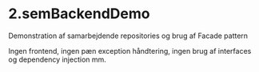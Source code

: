 # 2.semBackendDemo
Demonstration af samarbejdende repositories og brug af Facade pattern

Ingen frontend, ingen pæn exception håndtering, ingen brug af interfaces og dependency injection mm. 
